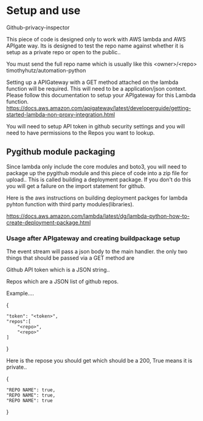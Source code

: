 <h1> Setup and use </h1>
<p> Github-privacy-inspector </p>

This piece of code is designed only to work with AWS lambda and AWS APIgate way.
Its is designed to test the repo name against whether it is setup
as a private repo or open to the public..

You must send the full repo name which is usually like this
\<owner\>/\<repo\>
\
timothyhutz/automation-python


Setting up a APIGateway with a GET method attached on the lambda
function will be required. This will need to be a application/json context.
Please follow this documentation to setup your APIgateway for this Lambda function.
https://docs.aws.amazon.com/apigateway/latest/developerguide/getting-started-lambda-non-proxy-integration.html


You will need to setup API token in github security settings and you will need to have
permissions to the Repos you want to lookup.

<h2> Pygithub module packaging </h2>

Since lambda only include the core modules and boto3, you will need to package up
the pygithub module and this piece of code into a zip file for upload..
This is called building a deployment package. If you don't do this you will get a 
failure on the import statement for github.

Here is the aws instructions on building deployment packges for lambda pyhton function with 
third party modules(libraries).

https://docs.aws.amazon.com/lambda/latest/dg/lambda-python-how-to-create-deployment-package.html



<h3>Usage after APIgateway and creating buildpackage setup</h3>

The event stream will pass a json body to the main handler.
the only two things that should be passed via a GET method are

Github API token which is a JSON string..

Repos which are a JSON list of github repos.

Example....

{

    "token": "<token>",
    "repos":[
        "<repo>",
        "<repo>"
    ]

}

Here is the repose you should get which should be a 200,
True means it is private..

{

	"REPO NAME": true,
	"REPO NAME": true,
	"REPO NAME": true

}
